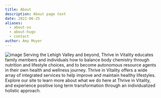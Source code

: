 ```yaml
---
title: About
description: About page text
date: 2022-06-25
aliases:
  - about-us
  - about-hugo
  - contact
author: Amy Moyer
---
```

![image](/img/uploads/logo.png) 
     Serving the Lehigh Valley and beyond, Thrive in Vitality educates family members and individuals how to balance body chemistry through nutrition and lifestyle choices, and to become autonomous resource agents in their own health and wellness journey.  Thrive in Vitality offers a wide array of integrated services to help improve and maintain healthy lifestyles.  Explore our site to learn more about what we do here at Thrive in Vitality, and experience positive long term transformation through an individualized holistic approach.

